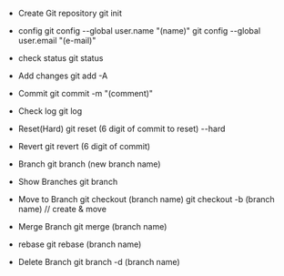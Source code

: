 
- Create Git repository
    git init

- config
    git config --global user.name "(name)"
    git config --global user.email "(e-mail)"

- check status
    git status

- Add changes
    git add -A

- Commit
    git commit -m "(comment)"

- Check log
    git log

- Reset(Hard)
    git reset (6 digit of commit to reset) --hard

- Revert
    git revert (6 digit of commit)

- Branch
    git branch (new branch name)

- Show Branches
    git branch

- Move to Branch
    git checkout (branch name)
    git checkout -b (branch name)   // create & move

- Merge Branch
    git merge (branch name)

- rebase
    git rebase (branch name)

- Delete Branch
    git branch -d (branch name)
